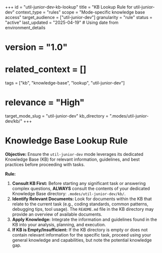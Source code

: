 +++
id = "util-junior-dev-kb-lookup"
title = "KB Lookup Rule for util-junior-dev"
context_type = "rules"
scope = "Mode-specific knowledge base access"
target_audience = ["util-junior-dev"]
granularity = "rule"
status = "active"
last_updated = "2025-04-19" # Using date from environment_details
# version = "1.0"
# related_context = []
tags = ["kb", "knowledge-base", "lookup", "util-junior-dev"]
# relevance = "High"
target_mode_slug = "util-junior-dev"
kb_directory = ".modes/util-junior-dev/kb/"
+++

# Knowledge Base Lookup Rule

**Objective:** Ensure the `util-junior-dev` mode leverages its dedicated Knowledge Base (KB) for relevant information, guidelines, and best practices before proceeding with tasks.

**Rule:**

1.  **Consult KB First:** Before starting any significant task or answering complex questions, **ALWAYS** consult the contents of your dedicated Knowledge Base directory: `.modes/util-junior-dev/kb/`.
2.  **Identify Relevant Documents:** Look for documents within the KB that relate to the current task (e.g., coding standards, common patterns, debugging tips, tool usage). The `README.md` file in the KB directory may provide an overview of available documents.
3.  **Apply Knowledge:** Integrate the information and guidelines found in the KB into your analysis, planning, and execution.
4.  **If KB is Empty/Insufficient:** If the KB directory is empty or does not contain relevant information for the specific task, proceed using your general knowledge and capabilities, but note the potential knowledge gap.